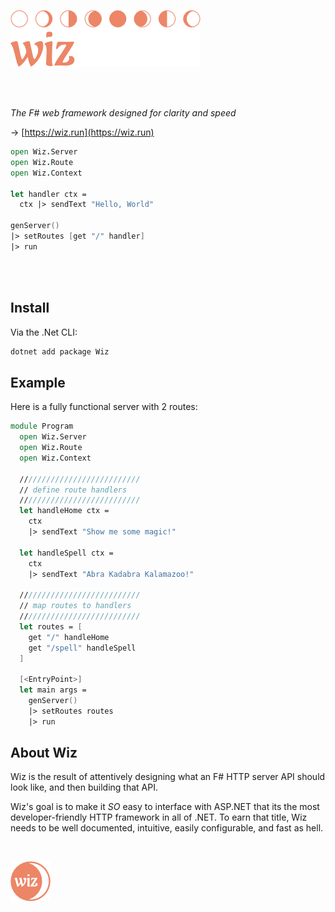 ![Wiz](assets/wiz-banner.png)

<br /><br />

*The F# web framework designed for clarity and speed*

→ [https://wiz.run](https://wiz.run)

```fsharp
open Wiz.Server
open Wiz.Route
open Wiz.Context

let handler ctx =
  ctx |> sendText "Hello, World"

genServer()
|> setRoutes [get "/" handler]
|> run
```

<br /><br />

## Install

Via the .Net CLI:

```bash
dotnet add package Wiz
```

## Example

Here is a fully functional server with 2 routes:

```fsharp
module Program
  open Wiz.Server
  open Wiz.Route
  open Wiz.Context

  ///////////////////////////
  // define route handlers
  ///////////////////////////
  let handleHome ctx =
    ctx
    |> sendText "Show me some magic!"

  let handleSpell ctx =
    ctx
    |> sendText "Abra Kadabra Kalamazoo!"

  ///////////////////////////
  // map routes to handlers
  ///////////////////////////
  let routes = [
    get "/" handleHome
    get "/spell" handleSpell
  ]

  [<EntryPoint>]
  let main args =
    genServer()
    |> setRoutes routes
    |> run
```

## About Wiz

Wiz is the result of attentively designing what an F# HTTP server API should look like, and then building that API.

Wiz's goal is to make it *SO* easy to interface with ASP.NET that its the most developer-friendly HTTP framework in all of .NET. To earn that title, Wiz needs to be well documented, intuitive, easily configurable, and fast as hell.


<br />

![Wiz Moon Logo](assets/wiz-icon.png)
